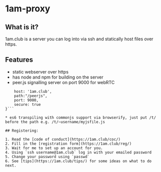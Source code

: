 
1am-proxy
=========

## What is it?

1am.club is a server you can log into via ssh and statically host files over https.

## Features

* static webserver over https
* has node and npm for building on the server
* peer.js signalling server on port 9000 for webRTC

```const peerSettings = {
	host: '1am.club',
	path:"/peerjs",
	port: 9000,
	secure: true
}```

* es6 transpiling with commonjs support via browserify, just put /t/ before the path e.g. /t/~username/myjsfile.js

## Registering:

1. Read the [code of conduct](https://1am.club/coc/)
2. Fill in the [registration form](https://1am.club/reg/)
3. Wait for me to set up an account for you.
4. Using `ssh username@1am.club` log in with your emailed password
5. Change your password using `passwd`
6. See [tips](https://1am.club/tips/) for some ideas on what to do next.
